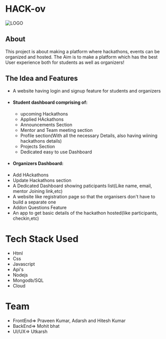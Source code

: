 # HACK-ov
![LOGO]()
## About
This project is about making a platform where hackathons, events can be organized and hosted. The Aim is to make a platform which has
the best User experience both for students as well as organizers!

## The Idea and Features
- A website having login and signup feature for students and organizers
- #### Student dashboard comprising of:
  - upcoming Hackathons
  - Applied HAckathons
  - Announcements Section
  - Mentor and Team meeting section
  - Profile section(With all the necessary Details, also having wiining hackathons details)
  - Projects Section
  - Dedicated easy to use Dashboard
- #### Organizers Dashboard:
 - Add HAckathons
 - Update Hackathons section
 - A Dedicated Dashboard showing paticipants list(Like name, email, mentor Joining link,etc)
 - A website like registration page so that the organisers don't have to build a separate one
 - Addon Questions Feature
 - An app to get basic details of the hackathon hosted(like participants, checkin,etc)

# Tech Stack Used
- Html
- Css
- Javascript
- Api's
- Nodejs
- Mongodb/SQL
- Cloud

# Team
- FrontEnd=> Praveen Kumar, Adarsh and Hitesh Kumar 
- BackEnd=> Mohit bhat
- UI/UX=> Utkarsh


